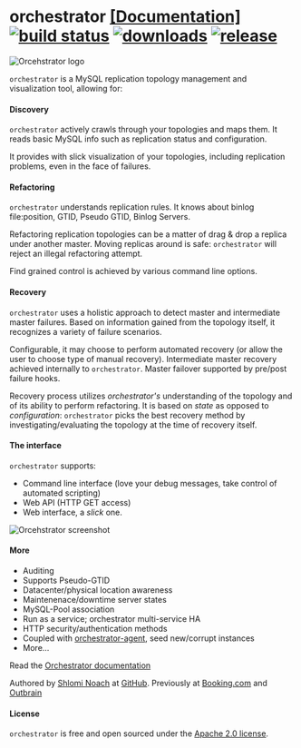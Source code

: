 orchestrator [[Documentation]](https://github.com/github/orchestrator/tree/master/docs) [![build status](https://travis-ci.org/github/orchestrator.svg)](https://travis-ci.org/github/orchestrator) [![downloads](https://img.shields.io/github/downloads/github/orchestrator/total.svg)](https://github.com/github/orchestrator/releases) [![release](https://img.shields.io/github/release/github/orchestrator.svg)](https://github.com/github/orchestrator/releases)
============

![Orcehstrator logo](https://github.com/github/orchestrator/raw/master/docs/images/orchestrator-logo-wide.png)

`orchestrator` is a MySQL replication topology management and visualization tool, allowing for:

#### Discovery

`orchestrator` actively crawls through your topologies and maps them. It reads basic MySQL info such as replication status and configuration.

It provides with slick visualization of your topologies, including replication problems, even in the face of failures.

#### Refactoring

`orchestrator` understands replication rules. It knows about binlog file:position, GTID, Pseudo GTID, Binlog Servers.

Refactoring replication topologies can be a matter of drag & drop a replica under another master. Moving replicas around is safe: `orchestrator` will reject an illegal refactoring attempt.

Find grained control is achieved by various command line options.

#### Recovery

`orchestrator` uses a holistic approach to detect master and intermediate master failures. Based on information gained from the topology itself, it recognizes a variety of failure scenarios.

Configurable, it may choose to perform automated recovery (or allow the user to choose type of manual recovery). Intermediate master recovery achieved internally to `orchestrator`. Master failover supported by pre/post failure hooks.

Recovery process utilizes _orchestrator's_ understanding of the topology and of its ability to perform refactoring. It is based on _state_ as opposed to _configuration_: `orchestrator` picks the best recovery method by investigating/evaluating the topology at the time of
recovery itself.

#### The interface

`orchestrator` supports:

- Command line interface (love your debug messages, take control of automated scripting)
- Web API (HTTP GET access)
- Web interface, a _slick_ one.

![Orcehstrator screenshot](https://github.com/github/orchestrator/raw/master/docs/images/orchestrator-simple-topology.png)

#### More

- Auditing
- Supports Pseudo-GTID
- Datacenter/physical location awareness
- Maintenenace/downtime server states
- MySQL-Pool association
- Run as a service; orchestrator multi-service HA
- HTTP security/authentication methods
- Coupled with [orchestrator-agent](https://github.com/github/orchestrator-agent), seed new/corrupt instances
- More...

Read the [Orchestrator documentation](https://github.com/github/orchestrator/tree/master/docs)

Authored by [Shlomi Noach](https://github.com/shlomi-noach) at [GitHub](http://github.com). Previously at [Booking.com](http://booking.com) and [Outbrain](http://outbrain.com)

#### License

`orchestrator` is free and open sourced under the [Apache 2.0 license](LICENSE).
